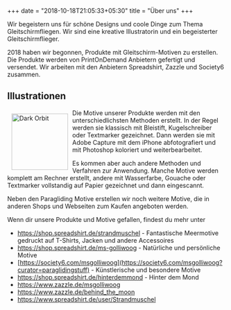 +++
date = "2018-10-18T21:05:33+05:30"
title = "Über uns"
+++

Wir begeistern uns für schöne Designs und coole Dinge zum Thema Gleitschirmfliegen. Wir sind eine kreative Illustratorin und ein begeisterter Gleitschirmflieger.


2018 haben wir begonnen, Produkte mit Gleitschirm-Motiven zu erstellen. Die Produkte werden von PrintOnDemand Anbietern gefertigt und versendet. Wir arbeiten mit den Anbietern Spreadshirt, Zazzle und Society6 zusammen.


## Illustrationen

<img src="/img/dark_orbit.png" alt="Dark Orbit" style="height:130px; float: left; padding: 10px" />

Die Motive unserer Produkte werden mit den unterschiedlichsten Methoden erstellt. In der Regel werden sie klassisch mit Bleistift, Kugelschreiber oder Textmarker gezeichnet. Dann werden sie mit Adobe Capture mit dem iPhone abfotografiert und mit Photoshop koloriert und weiterbearbeitet.

Es kommen aber auch andere Methoden und Verfahren zur Anwendung. Manche Motive werden komplett am Rechner erstellt, andere mit Wasserfarbe, Gouache oder Textmarker vollstandig auf Papier gezeichnet und dann eingescannt.

Neben den Paragliding Motive erstellen wir noch weitere Motive, die in anderen Shops und Webseiten zum Kaufen angeboten werden.

Wenn dir unsere Produkte und Motive gefallen, findest du mehr unter

* https://shop.spreadshirt.de/strandmuschel - Fantastische Meermotive gedruckt auf T-Shirts, Jacken und andere Accessoires
* https://shop.spreadshirt.de/ms-golliwoog - Natürliche und persönliche Motive
* [https://society6.com/msgolliwoog](https://society6.com/msgolliwoog?curator=paraglidingstuff) - Künstlerische und besondere Motive
* https://shop.spreadshirt.de/hinterdemmond - Hinter dem Mond
* https://www.zazzle.de/msgolliwoog
* https://www.zazzle.de/behind_the_moon
* https://www.spreadshirt.de/user/Strandmuschel

